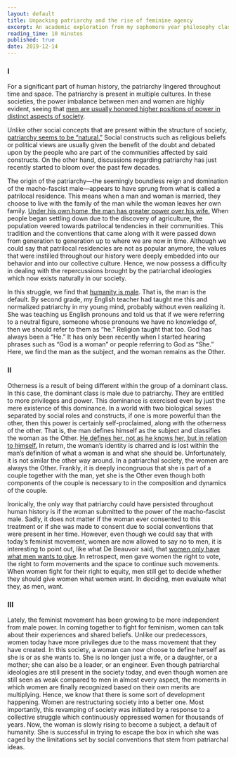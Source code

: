 ```yaml
---
layout: default
title: Unpacking patriarchy and the rise of feminine agency
excerpt: An academic exploration from my sophomore year philosophy class, this piece delves into the concepts of patriarchy and the rise of feminine agency. Reflecting on my extensive writings on gender and feminism, this article stands out as a personal favorite, offering insightful perspectives on gender dynamics.
reading_time: 10 minutes
published: true
date: 2019-12-14
---
```


### I

For a significant part of human history, the patriarchy lingered throughout time and space. The patriarchy is present in multiple cultures. In these societies, the power imbalance between men and women are highly evident, seeing that [men are usually honored higher positions of power in distinct aspects of society](https://www.theguardian.com/news/2018/jun/22/the-age-of-patriarchy-how-an-unfashionable-idea-became-a-rallying-cry-for-feminism-today).

Unlike other social concepts that are present within the structure of society, [patriarchy seems to be “natural.”](https://www.newscientist.com/article/mg23831740-400-the-origins-of-sexism-how-men-came-to-rule-12000-years-ago/) Social constructs such as religious beliefs or political views are usually given the benefit of the doubt and debated upon by the people who are part of the communities affected by said constructs. On the other hand, discussions regarding patriarchy has just recently started to bloom over the past few decades.

The origin of the patriarchy—the seemingly boundless reign and domination of the macho-fascist male—appears to have sprung from what is called a patrilocal residence. This means when a man and woman is married, they choose to live with the family of the man while the woman leaves her own family. [Under his own home, the man has greater power over his wife.]([https://doi.org/10.4159/9780674038875-002](https://doi.org/10.4159/9780674038875-002)) When people began settling down due to the discovery of agriculture, the population veered towards patrilocal tendencies in their communities. This tradition and the conventions that came along with it were passed down from generation to generation up to where we are now in time. Although we could say that patrilocal residencies are not as popular anymore, the values that were instilled throughout our history were deeply embedded into our behavior and into our collective culture. Hence, we now possess a difficulty in dealing with the repercussions brought by the patriarchal ideologies which now exists naturally in our society.

In this struggle, we find that [humanity is male](https://newuniversityinexileconsortium.org/wp-content/uploads/2021/07/Simone-de-Beauvoir-The-Second-Sex-Jonathan-Cape-1956.pdf). That is, the man is the default. By second grade, my English teacher had taught me this and normalized patriarchy in my young mind, probably without even realizing it. She was teaching us English pronouns and told us that if we were referring to a neutral figure, someone whose pronouns we have no knowledge of, then we should refer to them as “he.” Religion taught that too. God has always been a “He.” It has only been recently when I started hearing phrases such as “God is a woman” or people referring to God as “She.” Here, we find the man as the subject, and the woman remains as the Other.

### II

Otherness is a result of being different within the group of a dominant class. In this case, the dominant class is male due to patriarchy. They are entitled to more privileges and power. This dominance is exercised even by just the mere existence of this dominance. In a world with two biological sexes separated by social roles and constructs, if one is more powerful than the other, then this power is certainly self-proclaimed, along with the otherness of the other. That is, the man defines himself as the subject and classifies the woman as the Other. [He defines her, not as he knows her, but in relation to himself.](https://newuniversityinexileconsortium.org/wp-content/uploads/2021/07/Simone-de-Beauvoir-The-Second-Sex-Jonathan-Cape-1956.pdf) In return, the woman’s identity is charred and is lost within the man’s definition of what a woman is and what she should be. Unfortunately, it is not similar the other way around. In a patriarchal society, the women are always the Other. Frankly, it is deeply incongruous that she is part of a couple together with the man, yet she is the Other even though both components of the couple is necessary to in the composition and dynamics of the couple.

Ironically, the only way that patriarchy could have persisted throughout human history is if the woman submitted to the power of the macho-fascist male. Sadly, it does not matter if the woman ever consented to this treatment or if she was made to consent due to social conventions that were present in her time. However, even though we could say that with today’s feminist movement, women are now allowed to say no to men, it is interesting to point out, like what De Beauvoir said, that [women only have what men wants to give](https://newuniversityinexileconsortium.org/wp-content/uploads/2021/07/Simone-de-Beauvoir-The-Second-Sex-Jonathan-Cape-1956.pdf). In retrospect, men gave women the right to vote, the right to form movements and the space to continue such movements. When women fight for their right to equity, men still get to decide whether they should give women what women want. In deciding, men evaluate what they, as men, want.

### III

Lately, the feminist movement has been growing to be more independent from male power. In coming together to fight for feminism, women can talk about their experiences and shared beliefs. Unlike our predecessors, women today have more privileges due to the mass movement that they have created. In this society, a woman can now choose to define herself as she is or as she wants to. She is no longer just a wife, or a daughter, or a mother; she can also be a leader, or an engineer. Even though patriarchal ideologies are still present in the society today, and even though women are still seen as weak compared to men in almost every aspect, the moments in which women are finally recognized based on their own merits are multiplying. Hence, we know that there is some sort of development happening. Women are restructuring society into a better one. Most importantly, this revamping of society was initiated by a response to a collective struggle which continuously oppressed women for thousands of years. Now, the woman is slowly rising to become a subject, a default of humanity. She is successful in trying to escape the box in which she was caged by the limitations set by social conventions that stem from patriarchal ideas.